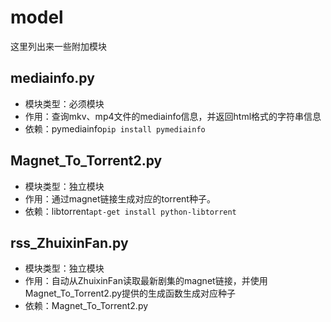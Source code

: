 # model
这里列出来一些附加模块

## mediainfo.py
* 模块类型：必须模块
* 作用：查询mkv、mp4文件的mediainfo信息，并返回html格式的字符串信息
* 依赖：pymediainfo`pip install pymediainfo`

## Magnet_To_Torrent2.py
* 模块类型：独立模块
* 作用：通过magnet链接生成对应的torrent种子。
* 依赖：libtorrent`apt-get install python-libtorrent`

## rss_ZhuixinFan.py
* 模块类型：独立模块
* 作用：自动从ZhuixinFan读取最新剧集的magnet链接，并使用Magnet_To_Torrent2.py提供的生成函数生成对应种子
* 依赖：Magnet_To_Torrent2.py
